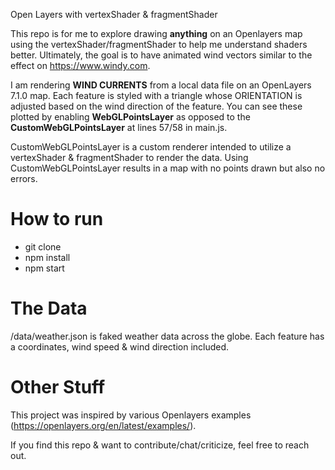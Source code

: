 Open Layers with vertexShader & fragmentShader

This repo is for me to explore drawing **anything** on an Openlayers map using the vertexShader/fragmentShader to help me understand shaders better. Ultimately, the goal is to have animated wind vectors similar to the effect on https://www.windy.com. 

I am rendering **WIND CURRENTS** from a local data file on an OpenLayers 7.1.0 map. Each feature is styled with a triangle whose ORIENTATION is adjusted based on the wind direction of the feature. You can see these plotted by enabling **WebGLPointsLayer** as opposed to the **CustomWebGLPointsLayer** at lines 57/58 in main.js. 

CustomWebGLPointsLayer is a custom renderer intended to utilize a vertexShader & fragmentShader to render the data. Using CustomWebGLPointsLayer results in a map with no points drawn but also no errors. 

# How to run
- git clone 
- npm install
- npm start

# The Data 
/data/weather.json is faked weather data across the globe. Each feature has a coordinates, wind speed & wind direction included.

# Other Stuff
This project was inspired by various Openlayers examples (https://openlayers.org/en/latest/examples/). 

If you find this repo & want to contribute/chat/criticize, feel free to reach out.
